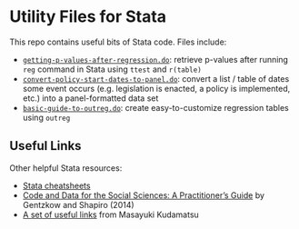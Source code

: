 # Utility Files for Stata

This repo contains useful bits of Stata code. Files include:
 * [`getting-p-values-after-regression.do`](https://github.com/mackaytc/utility-files-stata/blob/master/getting-p-values-after-regression.do): retrieve p-values after running `reg` command in Stata using `ttest` and `r(table)`
 * [`convert-policy-start-dates-to-panel.do`](https://github.com/mackaytc/utility-files-stata/blob/master/convert-policy-start-dates-to-panel.do): convert a list / table of dates some event occurs (e.g. legislation is enacted, a policy is implemented, etc.) into a panel-formatted data set
 * [`basic-guide-to-outreg.do`](https://github.com/mackaytc/utility-files-stata/blob/master/basic-guide-to-outreg.do): create easy-to-customize regression tables using `outreg`

## Useful Links

Other helpful Stata resources: 
 * [Stata cheatsheets](https://github.com/mackaytc/utility-files-stata/blob/master/pdf-guides/stata-cheat-sheets.pdf)
 * [Code and Data for the Social Sciences: A Practitioner’s Guide](https://github.com/mackaytc/utility-files-stata/blob/master/pdf-guides/code-and-data-stata-practitioners-guide.pdf) by Gentzkow and Shapiro (2014) 
 * [A set of useful links](https://sites.google.com/site/mkudamatsu/stata) from Masayuki Kudamatsu
